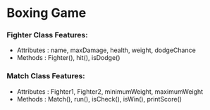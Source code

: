 # Boxing Game

### Fighter Class Features:
- Attributes : name, maxDamage, health, weight, dodgeChance
- Methods : Fighter(), hit(), isDodge()

### Match Class Features:
- Attributes : Fighter1, Fighter2, minimumWeight, maximumWeight
- Methods : Match(), run(), isCheck(), isWin(), printScore()
